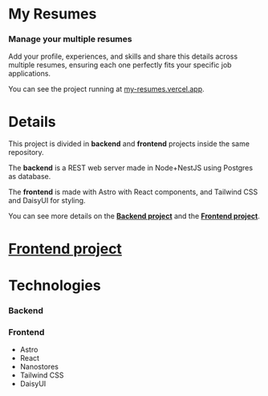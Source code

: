 # My Resumes

### Manage your multiple resumes

Add your profile, experiences, and skills and share this details across multiple resumes, ensuring each one perfectly fits your specific job applications.

You can see the project running at [my-resumes.vercel.app](https://my-resumes.vercel.app/).

# Details

This project is divided in **backend** and **frontend** projects inside the same repository.

The **backend** is a REST web server made in Node+NestJS using Postgres as database.

The **frontend** is made with Astro with React components, and Tailwind CSS and DaisyUI for styling.

You can see more details on the **[Backend project](https://github.com/raphaelmarques2/my-resumes/tree/main/my-resumes-back)** and the **[Frontend project](https://github.com/raphaelmarques2/my-resumes/tree/main/my-resumes-front)**.

# [Frontend project](https://github.com/raphaelmarques2/my-resumes/tree/main/my-resumes-front)

# Technologies

### Backend

### Frontend

- Astro
- React
- Nanostores
- Tailwind CSS
- DaisyUI

